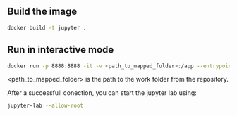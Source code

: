## Build the image

```sh
docker build -t jupyter .
```

## Run in interactive mode

```sh
docker run -p 8888:8888 -it -v <path_to_mapped_folder>:/app --entrypoint /bin/bash jupyter
```

<path_to_mapped_folder> is the path to the work folder from the repository.

After a successfull conection, you can start the jupyter lab using:

```sh
jupyter-lab --allow-root
```
